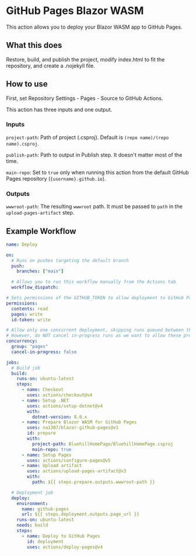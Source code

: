 # GitHub Pages Blazor WASM
This action allows you to deploy your Blazor WASM app to GitHub Pages.

## What this does
Restore, build, and publish the project, modify index.html to fit the repository, and create a .nojekyll file.

## How to use
First, set Repository Settings - Pages - Source to GitHub Actions.

This action has three inputs and one output.

### Inputs
`project-path`: Path of project (.csproj). Default is `(repo name)/(repo name).csproj`.

`publish-path`: Path to output in Publish step. It doesn't matter most of the time.

`main-repo`: Set to `true` only when running this action from the default GitHub Pages repository (`{username}.github.io`).

### Outputs
`wwwroot-path`: The resulting `wwwroot` path. It must be passed to `path` in the `upload-pages-artifact` step.

## Example Workflow
```yml
name: Deploy

on:
  # Runs on pushes targeting the default branch
  push:
    branches: ["main"]

  # Allows you to run this workflow manually from the Actions tab
  workflow_dispatch:

# Sets permissions of the GITHUB_TOKEN to allow deployment to GitHub Pages
permissions:
  contents: read
  pages: write
  id-token: write

# Allow only one concurrent deployment, skipping runs queued between the run in-progress and latest queued.
# However, do NOT cancel in-progress runs as we want to allow these production deployments to complete.
concurrency:
  group: "pages"
  cancel-in-progress: false

jobs:
  # Build job
  build:
    runs-on: ubuntu-latest
    steps:
      - name: Checkout
        uses: actions/checkout@v4
      - name: Setup .NET
        uses: actions/setup-dotnet@v4
        with:
          dotnet-version: 8.0.x
      - name: Prepare Blazor WASM for GitHub Pages
        uses: na1307/blazor-github-pages@v1
        id: prepare
        with:
          project-path: BluehillHomePage/BluehillHomePage.csproj
          main-repo: true
      - name: Setup Pages
        uses: actions/configure-pages@v5
      - name: Upload artifact
        uses: actions/upload-pages-artifact@v3
        with:
          path: ${{ steps.prepare.outputs.wwwroot-path }}

  # Deployment job
  deploy:
    environment:
      name: github-pages
      url: ${{ steps.deployment.outputs.page_url }}
    runs-on: ubuntu-latest
    needs: build
    steps:
      - name: Deploy to GitHub Pages
        id: deployment
        uses: actions/deploy-pages@v4
```

